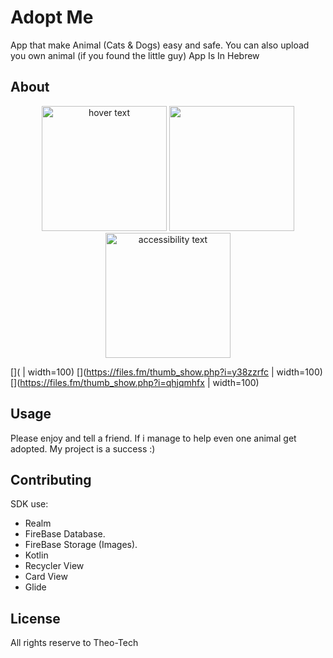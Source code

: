 # Adopt Me

App that make Animal (Cats & Dogs) easy and safe. 
You can also upload you own animal (if you found the little guy)
App Is In Hebrew 

## About
<p align="center">
  <img src="https://files.fm/thumb_show.php?i=wmukjdpt" width="200" title="hover text">
  <img src="https://files.fm/thumb_show.php?i=y38zzrfc" width="200" >
  <img src="your_relative_path_here_number_2_large_name" width="200" alt="accessibility text">
</p>

[]( | width=100) [](https://files.fm/thumb_show.php?i=y38zzrfc | width=100)
[](https://files.fm/thumb_show.php?i=qhjqmhfx | width=100) 

## Usage
Please enjoy and tell a friend. 
If i manage to help even one animal get adopted. 
My project is a success :)


## Contributing
SDK use:
* Realm
* FireBase Database.
* FireBase Storage (Images).
* Kotlin
* Recycler View
* Card View
* Glide
          
## License
All rights reserve to Theo-Tech
